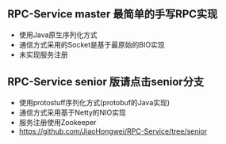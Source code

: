 ## RPC-Service master 最简单的手写RPC实现

- 使用Java原生序列化方式
- 通信方式采用的Socket是基于最原始的BIO实现
- 未实现服务注册

## RPC-Service senior 版请点击senior分支

- 使用protostuff序列化方式(protobuf的Java实现)
- 通信方式采用基于Netty的NIO实现
- 服务注册使用Zookeeper
- https://github.com/JiaoHongwei/RPC-Service/tree/senior
